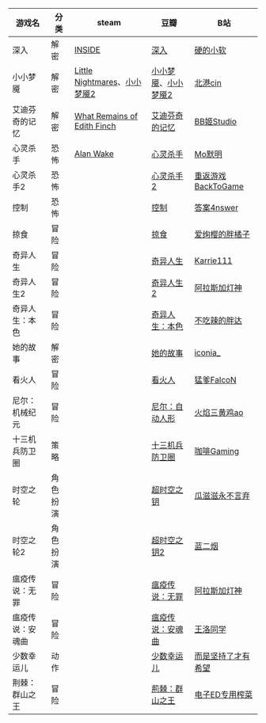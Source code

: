 | 游戏名           | 分类     | steam                                                                                                                                  | 豆瓣                                                                                            | B站                                                             |
| ---------------- | -------- | -------------------------------------------------------------------------------------------------------------------------------------- | ----------------------------------------------------------------------------------------------- | --------------------------------------------------------------- |
| 深入             | 解密     | [INSIDE](https://store.steampowered.com/app/304430/INSIDE/)                                                                               | [深入](https://www.douban.com/game/26430524/)                                                      | [硬的小软](https://www.bilibili.com/video/BV1ad4y1h7Sg)            |
| 小小梦魇         | 解密     | [Little Nightmares](https://store.steampowered.com/app/424840/Little_Nightmares/)、[小小梦魇2](https://store.steampowered.com/app/860510/2/) | [小小梦魇](https://www.douban.com/game/26968745/)、[小小梦魇2](https://www.douban.com/game/34800645/) | [北港cin](https://www.bilibili.com/video/BV1eR4y1P7je)             |
| 艾迪芬奇的记忆   | 解密     | [What Remains of Edith Finch](https://store.steampowered.com/app/501300/What_Remains_of_Edith_Finch/)                                     | [艾迪芬奇的记忆](https://www.douban.com/game/26411799/)                                            | [BB姬Studio](https://www.bilibili.com/video/BV1ao4y1T7hD/)         |
| 心灵杀手         | 恐怖     | [Alan Wake](https://store.steampowered.com/app/108710/Alan_Wake/)                                                                         | [心灵杀手](https://www.douban.com/game/10787842)                                                   | [Mo默明](https://www.bilibili.com/video/BV1yM411X7bN/)             |
| 心灵杀手2        | 恐怖     |                                                                                                                                        | [心灵杀手2](https://www.douban.com/game/26575171/)                                                 | [重返游戏BackToGame](https://www.bilibili.com/video/BV1im411D7pr/) |
| 控制             | 恐怖     |                                                                                                                                        | [控制](https://www.douban.com/game/30246114/)                                                      | [答案4nswer](https://www.bilibili.com/video/BV1944y1L73Y/)         |
| 掠食             | 冒险     |                                                                                                                                        | [掠食](https://www.douban.com/game/26816459/)                                                      | [爱绚樱的胖橘子](https://www.bilibili.com/video/BV18ZxWekEZS)      |
| 奇异人生         | 冒险     |                                                                                                                                        | [奇异人生](https://www.douban.com/game/26317250/)                                                  | [Karrie111](https://www.bilibili.com/video/BV1dL4y1J7xD/)          |
| 奇异人生2        | 冒险     |                                                                                                                                        | [奇异人生2](https://www.douban.com/game/27069936/)                                                 | [阿拉斯加灯神](https://www.bilibili.com/video/BV1UV411Y7Sx/)       |
| 奇异人生：本色   | 冒险     |                                                                                                                                        | [奇异人生：本色](https://www.douban.com/game/36073362/)                                            | [不吃辣的胖达](https://www.bilibili.com/video/BV1rg4y177Xk/)       |
| 她的故事         | 解密     |                                                                                                                                        | [她的故事](https://www.douban.com/game/26429413/)                                                  | [iconia_](https://www.bilibili.com/video/BV1xL4y1B7jk/)            |
| 看火人           | 冒险     |                                                                                                                                        | [看火人](https://www.douban.com/game/26308123/)                                                    | [猛爹FalcoN](https://www.bilibili.com/video/BV1LN4y1G7K7/)         |
| 尼尔：机械纪元   | 冒险     |                                                                                                                                        | [尼尔：自动人形](https://www.douban.com/game/26426281/)                                            | [火焰三黄鸡ao](https://www.bilibili.com/video/BV1yh411p78e/)       |
| 十三机兵防卫圈   | 策略     |                                                                                                                                        | [十三机兵防卫圈](https://www.douban.com/game/26615836/)                                            | [咖啡Gaming](https://www.bilibili.com/video/BV1G54y1d71m/)         |
| 时空之轮         | 角色扮演 |                                                                                                                                        | [超时空之钥](https://www.douban.com/game/10754174/)                                                | [瓜滋滋永不言弃](https://www.bilibili.com/video/BV13v4y1g7q4/)     |
| 时空之轮2        | 角色扮演 |                                                                                                                                        | [超时空之钥2](https://www.douban.com/game/10864451/)                                               | [蓝二烟](https://www.bilibili.com/video/BV1KcCoYQENd/)             |
| 瘟疫传说：无罪   | 冒险     |                                                                                                                                        | [瘟疫传说：无罪](https://www.douban.com/game/27066087/)                                            | [阿拉斯加灯神](https://www.bilibili.com/video/BV1t64y1X7gQ)        |
| 瘟疫传说：安魂曲 | 冒险     |                                                                                                                                        | [瘟疫传说：安魂曲](https://www.douban.com/game/35494567/)                                          | [王洛同学](https://www.bilibili.com/video/BV16K411D7wm/)           |
| 少数幸运儿       | 动作     |                                                                                                                                        | [少数幸运儿](https://www.douban.com/game/26587605/)                                                | [而是坚持了才有希望](https://www.bilibili.com/video/BV1wW411D7Ux/) |
| 荆棘：群山之王   | 冒险     |                                                                                                                                        | [荊棘：群山之王](https://www.douban.com/game/35494393/)                                            | [电子ED专用榨菜](https://www.bilibili.com/video/BV1uy421a7mR)      |
